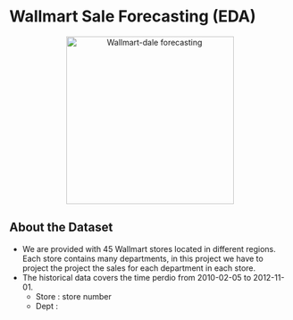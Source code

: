 # Wallmart Sale Forecasting (EDA)
<p align="center">
    <img src="https://www.saleshacker.com/wp-content/uploads/2017/05/sales-forecasting-metrics-1024x768.jpg" alt="Wallmart-dale forecasting" weigth="300" height="300">
</p>

## About the Dataset
- We are provided with 45 Wallmart stores located in different regions. Each store contains many departments, in this project we have to project the project the sales for each department in each store.
- The historical data covers the time perdio from 2010-02-05 to 2012-11-01.
  - Store : store number
  - Dept : 


